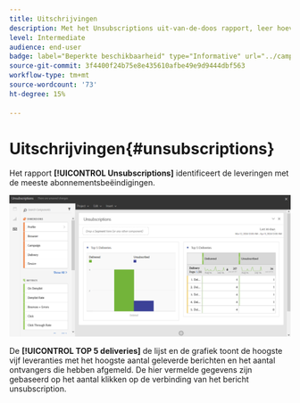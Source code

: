 ```yaml
---
title: Uitschrijvingen
description: Met het Unsubscriptions uit-van-de-doos rapport, leer hoeveel tijden klanten zich aan uw leveringen afsloot.
level: Intermediate
audience: end-user
badge: label="Beperkte beschikbaarheid" type="Informative" url="../campaign-standard-migration-home.md" tooltip="Beperkt tot gemigreerde gebruikers in Campaign Standard"
source-git-commit: 3f4400f24b75e8e435610afbe49e9d9444dbf563
workflow-type: tm+mt
source-wordcount: '73'
ht-degree: 15%

---
```


# Uitschrijvingen{#unsubscriptions}

Het rapport **[!UICONTROL Unsubscriptions]** identificeert de leveringen met de meeste abonnementsbeëindigingen.

![](assets/delivery_reports_unsub.png)

De **[!UICONTROL TOP 5 deliveries]** de lijst en de grafiek toont de hoogste vijf leveranties met het hoogste aantal geleverde berichten en het aantal ontvangers die hebben afgemeld. De hier vermelde gegevens zijn gebaseerd op het aantal klikken op de verbinding van het bericht unsubscription.
